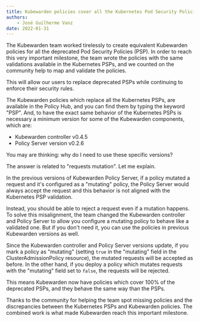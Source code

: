 ```yaml
---
title: Kubewarden policies cover all the Kubernetes Pod Security Policies.
authors:
	- José Guilherme Vanz
date: 2022-01-31
---
```


The Kubewarden team worked tirelessly to create equivalent Kubewarden policies
for all the deprecated Pod Security Policies (PSP). In order to reach this very
important milestone, the team wrote the policies with the same validations
available in the Kubernetes PSPs, and we counted on the community help to map
and validate the policies.

This will allow our users to replace deprecated PSPs while continuing to enforce
their security rules.

The Kubewarden policies which replace all the Kubernetes PSPs, are available
in the Policy Hub, and you can find them by typing the keyword "PSP". And, to
have the exact same behavior of the Kubernetes PSPs is necessary a minimum version
for some of the Kubewarden components, which are:
- Kubewarden controller v0.4.5
- Policy Server version v0.2.6

You may are thinking: why do I need to use these specific versions?

The answer is related to "requests mutation". Let me explain.

In the previous versions of Kubewarden Policy Server, if a policy mutated a
request and it's configured as a "mutating" policy, the Policy Server would
always accept the request and this behavior is not aligned with the Kubernetes
PSP validation.

Instead, you should be able to reject a request even if a mutation happens.
To solve this misalignment, the team changed the Kubewarden controller and
Policy Server to allow you configure a mutating policy to behave like a
validated one. But if you don't need it, you can use the policies in previous
Kubewarden versions as well.

Since the Kubewarden controller and Policy Server versions update, if you mark
a policy as "mutating" (setting `true` in the "mutating" field in the
ClusterAdmissionPolicy resource), the mutated requests will be accepted as before.
In the other hand, if you deploy a policy which mutates requests with the
"mutating" field set to `false`, the requests will be rejected.

This means Kubewarden now have policies which cover 100% of the deprecated PSPs,
and they behave the same way than the PSPs.

Thanks to the community for helping the team spot missing policies and the
discrepancies between the Kubernetes PSPs and Kubewarden policies. The combined
work is what made Kubewarden reach this important milestone.

